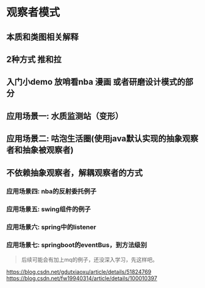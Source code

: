 # 观察者模式

## 本质和类图相关解释

## 2种方式 推和拉

## 入门小demo  放哨看nba 漫画 或者研磨设计模式的部分

## 应用场景一: 水质监测站（变形）

## 应用场景二: 咕泡生活圈(使用java默认实现的抽象观察者和抽象被观察者)

## 不依赖抽象观察者，解耦观察者的方式

### 应用场景四: nba的反射委托例子

### 应用场景五: swing组件的例子

### 应用场景六: spring中的listener

### 应用场景七: springboot的eventBus，到方法级别

> 后续可能会有加上mq的例子，还没深入学习，先这样吧。



https://blog.csdn.net/gdutxiaoxu/article/details/51824769
https://blog.csdn.net/fw19940314/article/details/100010397

